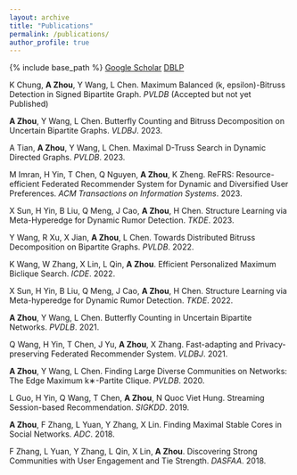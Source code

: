 ```yaml
---
layout: archive
title: "Publications"
permalink: /publications/
author_profile: true
---
```


{% include base_path %}
[Google Scholar](https://scholar.google.com/citations?user=zQSmMZkAAAAJ&hl=en&oi=ao)
[DBLP](https://dblp.org/pid/219/5776.html)

K Chung, **A Zhou**, Y Wang, L Chen. Maximum Balanced (k, epsilon)-Bitruss Detection in Signed Bipartite Graph. *PVLDB* (Accepted but not yet Published)

**A Zhou**, Y Wang, L Chen. Butterfly Counting and Bitruss Decomposition on Uncertain Bipartite Graphs. *VLDBJ*. 2023.

A Tian, **A Zhou**, Y Wang, L Chen. Maximal D-Truss Search in Dynamic Directed Graphs. *PVLDB*. 2023.

M Imran, H Yin, T Chen, Q Nguyen, **A Zhou**, K Zheng. ReFRS: Resource-efficient Federated Recommender System for Dynamic and Diversified User Preferences. *ACM Transactions on Information Systems*. 2023.

X Sun, H Yin, B Liu, Q Meng, J Cao, **A Zhou**, H Chen. Structure Learning via Meta-Hyperedge for Dynamic Rumor Detection. *TKDE*. 2023.

Y Wang, R Xu, X Jian, **A Zhou**, L Chen. Towards Distributed Bitruss Decomposition on Bipartite Graphs. *PVLDB*. 2022.

K Wang, W Zhang, X Lin, L Qin, **A Zhou**. Efficient Personalized Maximum Biclique Search. *ICDE*. 2022.

X Sun, H Yin, B Liu, Q Meng, J Cao, **A Zhou**, H Chen. Structure Learning via Meta-hyperedge for Dynamic Rumor Detection. *TKDE*. 2022.

**A Zhou**, Y Wang, L Chen. Butterfly Counting in Uncertain Bipartite Networks. *PVDLB*. 2021.

Q Wang, H Yin, T Chen, J Yu, **A Zhou**, X Zhang. Fast-adapting and Privacy-preserving Federated Recommender System. *VLDBJ*. 2021.

**A Zhou**, Y Wang, L Chen. Finding Large Diverse Communities on Networks: The Edge Maximum k∗-Partite Clique. *PVLDB*. 2020.

L Guo, H Yin, Q Wang, T Chen, **A Zhou**, N Quoc Viet Hung. Streaming Session-based Recommendation. *SIGKDD*. 2019.

**A Zhou**, F Zhang, L Yuan, Y Zhang, X Lin. Finding Maximal Stable Cores in Social Networks. *ADC*. 2018.

F Zhang, L Yuan, Y Zhang, L Qin, X Lin, **A Zhou**. Discovering Strong Communities with User Engagement and Tie Strength. *DASFAA*. 2018.

<!--
{% for post in site.publications reversed %}
  {% include archive-single.html %}
{% endfor %}
-->
